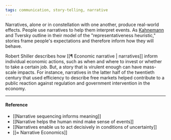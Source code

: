 ```yaml
---
tags: communication, story-telling, narrative
---
```


Narratives, alone or in constellation with one another, produce real-world
effects. People use narratives to help them interpret events. As
[Kahnemann](https://publish.obsidian.md/mobydiction/Kahnemann) and Tversky
outline in their model of the "representativeness heuristic," stories frame
people's expectations and therefore inform how they will behave.

Robert Shiller describes how [[¶ Economic narrative | narratives]] inform
individual economic actions, such as when and where to invest or whether to take
a certain job. But, a story that is virulent enough can have mass-scale impacts.
For instance, narratives in the latter half of the twentieth century that used
efficiency to describe free markets helped contribute to a public reaction
against regulation and government intervention in the economy.

---

#### Reference

- [[Narrative sequencing informs meaning]]
- [[Narrative helps the human mind make sense of events]]
- [[Narratives enable us to act decisively in conditions of uncertainty]]
- [[≈ Narrative Economics]]
